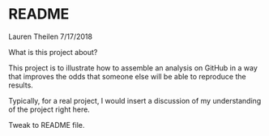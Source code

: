 README
================
Lauren Theilen
7/17/2018

What is this project about?

This project is to illustrate how to assemble an analysis on GitHub in a way that improves the odds that someone else will be able to reproduce the results.

Typically, for a real project, I would insert a discussion of my understanding of the project right here.

Tweak to README file.